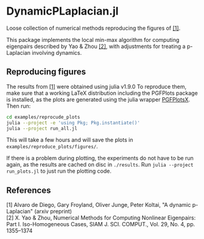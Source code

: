 # DynamicPLaplacian.jl

Loose collection of numerical methods reproducing the figures of [[1]](#cit1).

This package implements the local min-max algorithm for computing
eigenpairs described by Yao & Zhou [[2]](#cit2), with adjustments for
treating a p-Laplacian involving dynamics.

## Reproducing figures 
The results from [[1]](#cit1) were obtained using julia v1.9.0
To reproduce them, make sure that a working
LaTeX distribution including the PGFPlots package is installed, 
as the plots are generated using the julia wrapper [PGFPlotsX](https://kristofferc.github.io/PGFPlotsX.jl/stable/).
Then run:
```bash
cd examples/reprocude_plots
julia --project -e 'using Pkg; Pkg.instantiate()'
julia --project run_all.jl
```
This will take a few hours and will save the plots in
`examples/reproduce_plots/figures/`. 

If there is a problem during plotting, the experiments do not 
have to be run again, as the results are cached on disc in `./results`.
Run `julia --project run_plots.jl` to just run the plotting code.

## References
<a id="cit1">[1]</a> Alvaro de Diego, Gary Froyland, Oliver Junge, Peter Koltai, "A dynamic p-Laplacian" (arxiv preprint)  
<a id="cit2">[2]</a>
X. Yao & Zhou, Numerical Methods for Computing Nonlinear Eigenpairs: Part I. Iso-Homogeneous Cases,
SIAM J. SCI. COMPUT., Vol. 29, No. 4, pp. 1355–1374
